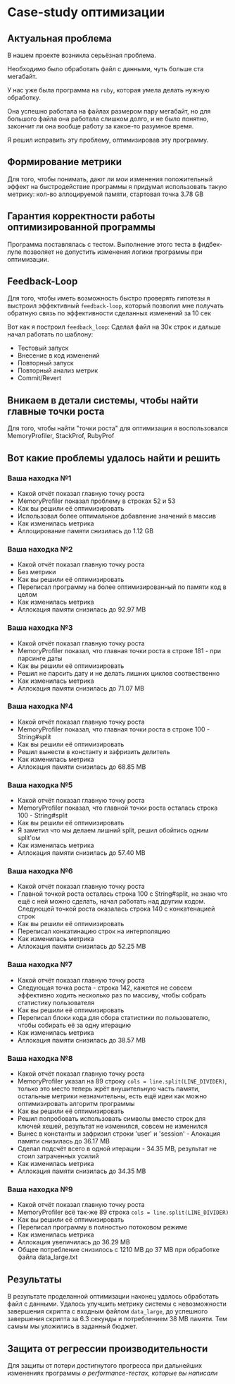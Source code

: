 # Case-study оптимизации

## Актуальная проблема
В нашем проекте возникла серьёзная проблема.

Необходимо было обработать файл с данными, чуть больше ста мегабайт.

У нас уже была программа на `ruby`, которая умела делать нужную обработку.

Она успешно работала на файлах размером пару мегабайт, но для большого файла она работала слишком долго, и не было понятно, закончит ли она вообще работу за какое-то разумное время.

Я решил исправить эту проблему, оптимизировав эту программу.

## Формирование метрики
Для того, чтобы понимать, дают ли мои изменения положительный эффект на быстродействие программы я придумал использовать такую метрику: кол-во аллоцируемой памяти, стартовая точка 3.78 GB

## Гарантия корректности работы оптимизированной программы
Программа поставлялась с тестом. Выполнение этого теста в фидбек-лупе позволяет не допустить изменения логики программы при оптимизации.

## Feedback-Loop
Для того, чтобы иметь возможность быстро проверять гипотезы я выстроил эффективный `feedback-loop`, который позволил мне получать обратную связь по эффективности сделанных изменений за 10 сек

Вот как я построил `feedback_loop`:
Сделал файл на 30к строк и дальше начал работать по шаблону:
- Тестовый запуск
- Внесение в код изменений
- Повторный запуск
- Повторный анализ метрик
- Commit/Revert

## Вникаем в детали системы, чтобы найти главные точки роста
Для того, чтобы найти "точки роста" для оптимизации я воспользовался MemoryProfiler, StackProf, RubyProf

## Вот какие проблемы удалось найти и решить

### Ваша находка №1
- Какой отчёт показал главную точку роста
- MemoryProfiler показал проблему в строках 52 и 53
- Как вы решили её оптимизировать
- Использовал более оптимальное добавление значений в массив
- Как изменилась метрика
- Аллоцирование памяти снизилась до 1.12 GB

### Ваша находка №2
- Какой отчёт показал главную точку роста
- Без метрики
- Как вы решили её оптимизировать
- Переписал программу на более оптимизированный по памяти код в целом
- Как изменилась метрика
- Аллокация памяти снизилась до 92.97 MB

### Ваша находка №3
- Какой отчёт показал главную точку роста
- MemoryProfiler показал, что главная точки роста в строке 181 - при парсинге даты
- Как вы решили её оптимизировать
- Решил не парсить дату и не делать лишних циклов соотвественно
- Как изменилась метрика
- Аллокация памяти снизилась до 71.07 MB

### Ваша находка №4
- Какой отчёт показал главную точку роста
- MemoryProfiler показал, что главная точки роста в строке 100 - String#split
- Как вы решили её оптимизировать
- Решил вынести в константу и зафризить делитель
- Как изменилась метрика
- Аллокация памяти снизилась до 68.85 MB

### Ваша находка №5
- Какой отчёт показал главную точку роста
- MemoryProfiler показал, что главной точки роста осталась строка 100 - String#split
- Как вы решили её оптимизировать
- Я заметил что мы делаем лишний split, решил обойтись одним split'ом
- Как изменилась метрика
- Аллокация памяти снизилась до 57.40 MB 

### Ваша находка №6
- Какой отчёт показал главную точку роста
- Главной точкой роста осталась строка 100 с String#split, не знаю что ещё с ней можно сделать, начал работать над другим кодом. Следующей точкой роста оказалась строка 140 с конкатенацией строк
- Как вы решили её оптимизировать
- Переписал конкатинацию строк на интерполяцию
- Как изменилась метрика
- Аллокация памяти снизилась до 52.25 MB

### Ваша находка №7
- Какой отчёт показал главную точку роста
- Следующая точка роста - строка 142, кажется не совсем эффективно ходить несколько раз по массиву, чтобы собрать статистику пользователя
- Как вы решили её оптимизировать
- Переписал блоки кода для сбора статистики по пользователю, чтобы собирать её за одну итерацию
- Как изменилась метрика
- Аллокация памяти снизилась до 38.57 MB

### Ваша находка №8
- Какой отчёт показал главную точку роста
- MemoryProfiler указал на 89 строку `cols = line.split(LINE_DIVIDER)`, только это место теперь жрёт внушительную часть памяти, остальные метрики незначительны, есть ещё идеи как можно оптимизировать алгоритм программы
- Как вы решили её оптимизировать
- Решил попробовать использовать символы вместо строк для ключей хешей, результат не изменился, совсем не изменился
- Вынес в константы и зафризил строки 'user' и 'session' - Алокация памяти снизилась до 36.17 MB
- Сделал подсчёт всего в одной итерации - 34.35 MB, результат не стоил затраченных усилий
- Как изменилась метрика
- Аллокация памяти снизилась до 34.35 MB

### Ваша находка №9
- Какой отчёт показал главную точку роста
- MemoryProfiler всё так-же 89 строка `cols = line.split(LINE_DIVIDER)`
- Как вы решили её оптимизировать
- Переписал программу в полностью потоковом режиме
- Как изменилась метрика
- Аллокация увеличилась до 36.29 MB
- Общее потребление снизилось с 1210 MB до 37 MB при обработке файла data_large.txt

## Результаты
В результате проделанной оптимизации наконец удалось обработать файл с данными.
Удалось улучшить метрику системы с невозможности завершения скрипта с входным файлом `data_large`, до успешного завершения скрипта за 6.3 секунды и потреблением 38 MB памяти. Тем самым мы уложились в заданный бюджет.

## Защита от регрессии производительности
Для защиты от потери достигнутого прогресса при дальнейших изменениях программы *о performance-тестах, которые вы написали*
